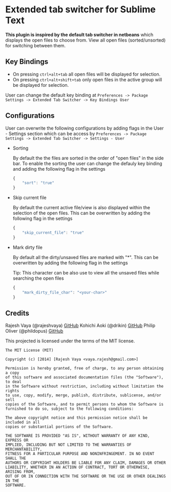 Extended tab switcher for Sublime Text
==================================================

**This plugin is inspired by the default tab switcher in netbeans**	 which displays the open files to choose from. View all open files (sorted/unsorted) for switching between them.


## Key Bindings

* On pressing `ctrl+alt+tab` all open files will be displayed for selection.
* On pressing `ctrl+alt+shift+tab` only open files in the active group will be displayed for selection.


User can change the default key binding at `Preferences -> Package Settings -> Extended Tab Switcher -> Key Bindings User`



## Configurations
User can overwrite the following configurations by adding flags in the User - Settings section which can be access by `Preferences -> Package Settings -> Extended Tab Switcher -> Settings - User`

* Sorting

	By default the the files are sorted in the order of "open files" in the side bar. To enable the sorting the user can change the defauly key binding and adding the following flag in the settings

	```javascript
	{
		"sort": "true"
	}
	```

* Skip current file

	By default the current active file/view is also displayed within the selection of the open files. This can be overwritten by adding the following flag in the settings

	```javascript
	{
		"skip_current_file": "true"
	}
	```


* Mark dirty file

	By default all the dirty/unsaved files are marked with "*". This can be overwritten by adding the following flag in the settings


	Tip: This character can be also use to view all the unsaved files while searching the open files


	```javascript
	{
		"mark_dirty_file_char": "<your-char>" 
	}

	```



## Credits

Rajesh Vaya (@rajeshvaya) [GitHub](https://github.com/rajeshvaya)
Kohichi Aoki (@drikin) [GitHub](https://github.com/drikin)
Philip Oliver (@phildopus) [GitHub](https://github.com/phildopus)



This projected is licensed under the terms of the MIT license.

```
The MIT License (MIT)

Copyright (c) [2014] [Rajesh Vaya <vaya.rajesh@gmail.com>]

Permission is hereby granted, free of charge, to any person obtaining a copy
of this software and associated documentation files (the "Software"), to deal
in the Software without restriction, including without limitation the rights
to use, copy, modify, merge, publish, distribute, sublicense, and/or sell
copies of the Software, and to permit persons to whom the Software is
furnished to do so, subject to the following conditions:

The above copyright notice and this permission notice shall be included in all
copies or substantial portions of the Software.

THE SOFTWARE IS PROVIDED "AS IS", WITHOUT WARRANTY OF ANY KIND, EXPRESS OR
IMPLIED, INCLUDING BUT NOT LIMITED TO THE WARRANTIES OF MERCHANTABILITY,
FITNESS FOR A PARTICULAR PURPOSE AND NONINFRINGEMENT. IN NO EVENT SHALL THE
AUTHORS OR COPYRIGHT HOLDERS BE LIABLE FOR ANY CLAIM, DAMAGES OR OTHER
LIABILITY, WHETHER IN AN ACTION OF CONTRACT, TORT OR OTHERWISE, ARISING FROM,
OUT OF OR IN CONNECTION WITH THE SOFTWARE OR THE USE OR OTHER DEALINGS IN THE
SOFTWARE.
```
